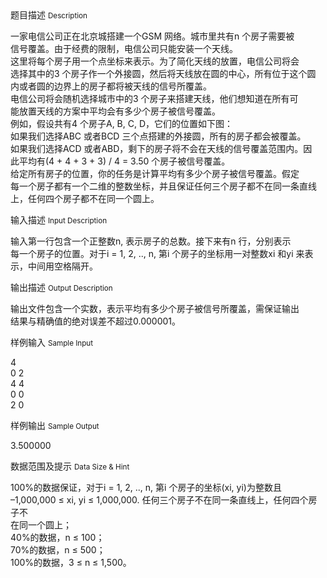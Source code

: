 <div class="panel panel-default">
<div class="area-title">
<span>
题目描述
<small>Description</small>
</span></div>
<div class="panel-body">

<p>一家电信公司正在北京城搭建一个GSM 网络。城市里共有n 个房子需要被<br>信号覆盖。由于经费的限制，电信公司只能安装一个天线。<br>这里将每个房子用一个点坐标来表示。为了简化天线的放置，电信公司将会<br>选择其中的3 个房子作一个外接圆，然后将天线放在圆的中心，所有位于这个圆<br>内或者圆的边界上的房子都将被天线的信号所覆盖。<br>电信公司将会随机选择城市中的3 个房子来搭建天线，他们想知道在所有可<br>能放置天线的方案中平均会有多少个房子被信号覆盖。<br>例如，假设共有4 个房子A, B, C, D，它们的位置如下图：<br>如果我们选择ABC 或者BCD 三个点搭建的外接圆，所有的房子都会被覆盖。<br>如果我们选择ACD 或者ABD，剩下的房子将不会在天线的信号覆盖范围内。因<br>此平均有(4 + 4 + 3 + 3) / 4 = 3.50 个房子被信号覆盖。<br>给定所有房子的位置，你的任务是计算平均有多少个房子被信号覆盖。假定<br>每一个房子都有一个二维的整数坐标，并且保证任何三个房子都不在同一条直线<br>上，任何四个房子都不在同一个圆上。</p>

</div>
</div>

<div class="panel panel-default">
<div class="area-title">
<span>
输入描述
<small>Input Description</small>
</span></div>
<div class="panel-body">
<p>输入第一行包含一个正整数n, 表示房子的总数。接下来有n 行，分别表示<br>每一个房子的位置。对于i = 1, 2, .., n, 第i 个房子的坐标用一对整数xi 和yi 来表<br>示，中间用空格隔开。</p>

</div>
</div>
<div  class="panel panel-default">
<div class="area-title">
<span>
输出描述
<small>Output Description</small>
</span></div>
<div class="panel-body">

<p>输出文件包含一个实数，表示平均有多少个房子被信号所覆盖，需保证输出<br />结果与精确值的绝对误差不超过0.000001。</p>

</div>
</div>


<div class="panel panel-default">
<div class="area-title">
<span>
样例输入
<small>Sample Input</small>
</span></div>
<div class="panel-body">
<p>4<br>0 2<br>4 4<br>0 0<br>2 0</p>

</div>
</div>

<div class="panel panel-default">
<div class="area-title">
<span>
样例输出
<small>Sample Output</small>
</span></div>
<div class="panel-body">
<p>3.500000</p>

</div>
</div>

<div class="panel panel-default">
<div class="area-title">
<span>
数据范围及提示
<small>Data Size & Hint</small>
</span></div>
<div class="panel-body">
<p>100%的数据保证，对于i = 1, 2, .., n, 第i 个房子的坐标(xi, yi)为整数且<br>–1,000,000 ≤ xi, yi ≤ 1,000,000. 任何三个房子不在同一条直线上，任何四个房子不<br>在同一个圆上；<br>40%的数据，n ≤ 100；<br>70%的数据，n ≤ 500；<br>100%的数据，3 ≤ n ≤ 1,500。</p>
</div>
</div>